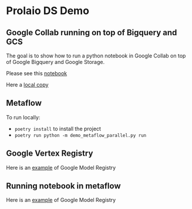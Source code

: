 # Prolaio DS Demo

## Google Collab running on top of Bigquery and GCS

The goal is to show how to run a python notebook in Google Collab on top of Google Bigquery and Google Storage.

Please see this [notebook](https://console.cloud.google.com/vertex-ai/colab/notebooks?authuser=4&hl=en&project=prolaio-data-testing&activeNb=projects%2Fprolaio-data-testing%2Flocations%2Fus-east1%2Frepositories%2Fd74ee767-34f2-480f-8c86-569787605ab1)

Here a [local copy](demo_collab.ipynb)

## Metaflow

To run locally:
- `poetry install` to install the project
- `poetry run python -m demo_metaflow_parallel.py run`

## Google Vertex Registry

Here is an [example](model_vertex_registry/saving_model_vertex.py) of Google Model Registry

## Running notebook in metaflow

Here is an [example](notebook_in_metaflow/notebook_flow.py) of Google Model Registry